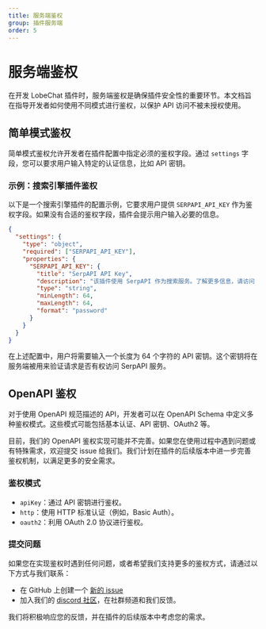 ```yaml
---
title: 服务端鉴权
group: 插件服务端
order: 5
---
```


# 服务端鉴权

在开发 LobeChat 插件时，服务端鉴权是确保插件安全性的重要环节。本文档旨在指导开发者如何使用不同模式进行鉴权，以保护 API 访问不被未授权使用。

## 简单模式鉴权

简单模式鉴权允许开发者在插件配置中指定必须的鉴权字段。通过 `settings` 字段，您可以要求用户输入特定的认证信息，比如 API 密钥。

### 示例：搜索引擎插件鉴权

以下是一个搜索引擎插件的配置示例，它要求用户提供 `SERPAPI_API_KEY` 作为鉴权字段。如果没有合适的鉴权字段，插件会提示用户输入必要的信息。

```json
{
  "settings": {
    "type": "object",
    "required": ["SERPAPI_API_KEY"],
    "properties": {
      "SERPAPI_API_KEY": {
        "title": "SerpAPI API Key",
        "description": "该插件使用 SerpAPI 作为搜索服务。了解更多信息，请访问 [SerpAPI 官网](https://serpapi.com/)。",
        "type": "string",
        "minLength": 64,
        "maxLength": 64,
        "format": "password"
      }
    }
  }
}
```

在上述配置中，用户将需要输入一个长度为 64 个字符的 API 密钥。这个密钥将在服务端被用来验证请求是否有权访问 SerpAPI 服务。

## OpenAPI 鉴权

对于使用 OpenAPI 规范描述的 API，开发者可以在 OpenAPI Schema 中定义多种鉴权模式。这些模式可能包括基本认证、API 密钥、OAuth2 等。

目前，我们的 OpenAPI 鉴权实现可能并不完善。如果您在使用过程中遇到问题或有特殊需求，欢迎提交 issue 给我们。我们计划在插件的后续版本中进一步完善鉴权机制，以满足更多的安全需求。

### 鉴权模式

- `apiKey`：通过 API 密钥进行鉴权。
- `http`：使用 HTTP 标准认证（例如，Basic Auth）。
- `oauth2`：利用 OAuth 2.0 协议进行鉴权。

### 提交问题

如果您在实现鉴权时遇到任何问题，或者希望我们支持更多的鉴权方式，请通过以下方式与我们联系：

- 在 GitHub 上创建一个 [新的 issue](https://github.com/lobehub/chat-plugin-sdk/issues/new)
- 加入我们的 [discord 社区](https://discord.gg/AYFPHvv2jT)，在社群频道和我们反馈。

我们将积极响应您的反馈，并在插件的后续版本中考虑您的需求。
